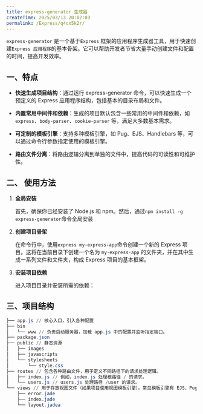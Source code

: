 ```yaml
---
title: express-generator 生成器
createTime: 2025/03/13 20:02:03
permalink: /Express/q4cx5k2r/
---
```


`‌express-generator‌` 是一个基于`Express` 框架的应用程序生成器工具，用于快速创建`Express 应用程序`的基本骨架。它可以帮助开发者节省大量手动创建文件和配置的时间，提高开发效率。

## 一、特点

- ‌**快速生成项目结构**‌：通过运行 express-generator 命令，可以快速生成一个预定义的 Express 应用程序结构，包括基本的目录布局和文件。

- ‌**内置常用中间件和依赖**‌：生成的项目默认包含一些常用的中间件和依赖，如 `express`、`body-parser`、`cookie-parser` 等，满足大多数基本需求。

- ‌**可定制的模板引擎**‌：支持多种模板引擎，如 Pug、EJS、Handlebars 等，可以通过命令行参数指定使用的模板引擎。

- ‌**路由文件分离**‌：将路由逻辑分离到单独的文件中，提高代码的可读性和可维护性。

## 二、 使用方法

1. ‌**全局安装**‌

   首先，确保你已经安装了 Node.js 和 npm。然后，通过`npm install -g express-generator`命令全局安装

2. ‌**创建项目骨架**‌

   在命令行中，使用`express my-express-app`命令创建一个新的 Express 项目。这将在当前目录下创建一个名为 `my-express-app` 的文件夹，并在其中生成一系列文件和文件夹，构成 Express 项目的基本框架。

3. ‌**安装项目依赖**‌

   进入项目目录并安装所需的依赖：

## 三、项目结构

```powershell
├── app.js // 核心入口，引入各种配置
├── bin
│   └── www // 负责启动服务器，加载 app.js 中的配置并监听指定端口。
├── package.json
├── public // 静态资源
│   ├── images
│   ├── javascripts
│   └── stylesheets
│       └── style.css
├── routes // 包含各种路由文件，用于定义不同路径下的请求处理逻辑。
│   ├── index.js // 例如，index.js 处理根路径 / 的请求。
│   └── users.js // users.js 处理路径 /user 的请求。
└── views // 用于存放视图文件（如果项目使用视图模板引擎）。常见模板引擎有 EJS、Pug 等。
    ├── error.jade
    ├── index.jade
    └── layout.jadea
```











